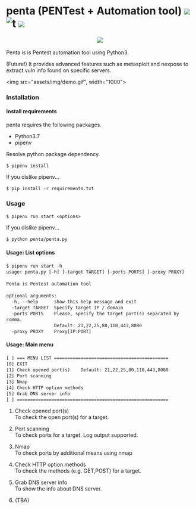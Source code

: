# penta (PENTest + Automation tool) [![](https://img.shields.io/badge/python-3.7+-blue.svg)](https://www.python.org/download/releases/3.7.0/) ![t](https://img.shields.io/badge/status-stable-green.svg) [![](https://img.shields.io/github/license/takuzoo3868/penta.svg)](https://github.com/takuzoo3868/penta/blob/master/LICENSE.md)

<p align="center"><img width=40% src="https://github.com/takuzoo3868/penta/blob/master/assets/img/logo_penta.png"></p>

Penta is is Pentest automation tool using Python3. 

(Future!) It provides advanced features such as metasploit and nexpose to extract vuln info found on specific servers.

<img src="assets/img/demo.gif", width="1000">

### Installation

#### Install requirements

penta requires the following packages.

- Python3.7
- pipenv

Resolve python package dependency.

```
$ pipenv install
```

If you dislike pipenv...

```
$ pip install -r requirements.txt
```

### Usage

```
$ pipenv run start <options>
```

If you dislike pipenv...

```
$ python penta/penta.py
```

#### Usage: List options

```
$ pipenv run start -h
usage: penta.py [-h] [-target TARGET] [-ports PORTS] [-proxy PROXY]

Penta is Pentest automation tool

optional arguments:
  -h, --help      show this help message and exit
  -target TARGET  Specify target IP / domain
  -ports PORTS    Please, specify the target port(s) separated by comma.
                  Default: 21,22,25,80,110,443,8080
  -proxy PROXY    Proxy[IP:PORT]
```

#### Usage: Main menu

```
[ ] === MENU LIST ===========================================
[0] EXIT
[1] Check opened port(s) 	Default: 21,22,25,80,110,443,8080
[2] Port scanning
[3] Nmap
[4] Check HTTP option methods
[5] Grab DNS server info
[ ] =========================================================
```


1. Check opened port(s)  
To check the open port(s) for a target. 

1. Port scanning  
To check ports for a target. Log output supported.

1. Nmap  
To check ports by additional means using nmap

1. Check HTTP option methods  
To check the methods (e.g. GET,POST) for a target.

1. Grab DNS server info  
To show the info about DNS server.

1. (TBA)